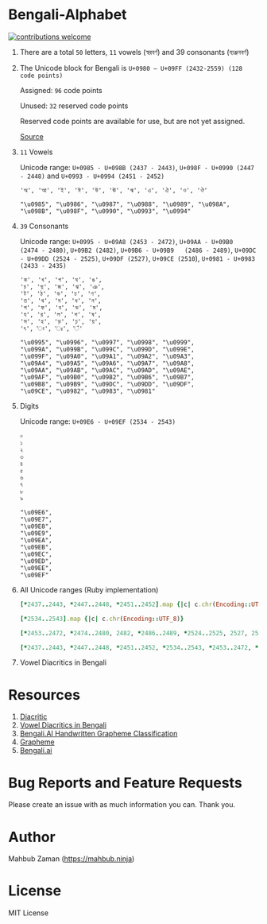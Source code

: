 # Bengali-Alphabet

[![contributions welcome](https://img.shields.io/badge/contributions-welcome-brightgreen.svg?style=flat)](https://github.com/lifeparticle/Bengali-Alphabet/issues)

1. There are a total `50` letters, `11` vowels (স্বরবর্ণ) and 39 consonants (ব্যঞ্জনবর্ণ)

2. The Unicode block for Bengali is `U+0980 – U+09FF (2432-2559) (128 code points)`

   Assigned: `96` code points

   Unused: `32` reserved code points

   Reserved code points are available for use, but are not yet assigned.

   [Source](https://www.unicode.org/charts/PDF/U0980.pdf)

3. `11` Vowels

   Unicode range: `U+0985 - U+098B (2437 - 2443)`, `U+098F - U+0990 (2447 - 2448)` and `U+0993 - U+0994 (2451 - 2452)`

   ```
   'অ', 'আ', 'ই', 'ঈ', 'উ', 'ঊ', 'ঋ', 'এ', 'ঐ', 'ও', 'ঔ'
   ```

   ```
   "\u0985", "\u0986", "\u0987", "\u0988", "\u0989", "\u098A", "\u098B", "\u098F", "\u0990", "\u0993", "\u0994"
   ```


4.  `39` Consonants

    Unicode range: `U+0995 - U+09A8 (2453 - 2472)`, `U+09AA - U+09B0	(2474 - 2480)`, `U+09B2	(2482)`, `U+09B6 - U+09B9	(2486 - 2489)`, `U+09DC - U+09DD (2524 - 2525)`, `U+09DF (2527)`, `U+09CE (2510`), `U+0981 - U+0983	(2433 - 2435)`



    ```
    'ক', 'খ', 'গ', 'ঘ', 'ঙ',
    'চ', 'ছ', 'জ', 'ঝ', 'ঞ',
    'ট', 'ঠ', 'ড', 'ঢ', 'ণ',
    'ত', 'থ', 'দ', 'ধ', 'ন',
    'প', 'ফ', 'ব', 'ভ', 'ম',
    'য', 'র', 'ল', 'শ', 'ষ',
    'স', 'হ', 'ড়', 'ঢ়', 'য়',
    'ৎ', 'ং', 'ঃ', '‍ঁ'
    ```

    ```
    "\u0995", "\u0996", "\u0997", "\u0998", "\u0999",
    "\u099A", "\u099B", "\u099C", "\u099D", "\u099E",
    "\u099F", "\u09A0", "\u09A1", "\u09A2", "\u09A3",
    "\u09A4", "\u09A5", "\u09A6", "\u09A7", "\u09A8",
    "\u09AA", "\u09AB", "\u09AC", "\u09AD", "\u09AE",
    "\u09AF", "\u09B0", "\u09B2", "\u09B6", "\u09B7",
    "\u09B8", "\u09B9", "\u09DC", "\u09DD", "\u09DF",
    "\u09CE", "\u0982", "\u0983", "\u0981"
    ```

5. Digits

   Unicode range: `U+09E6 - U+09EF (2534 - 2543)`

   ```
   ০
   ১
   ২
   ৩
   ৪
   ৫
   ৬
   ৭
   ৮
   ৯
   ```

   ```
   "\u09E6",
   "\u09E7",
   "\u09E8",
   "\u09E9",
   "\u09EA",
   "\u09EB",
   "\u09EC",
   "\u09ED",
   "\u09EE",
   "\u09EF"
   ```

6. All Unicode ranges (Ruby implementation)

   ```ruby
   [*2437..2443, *2447..2448, *2451..2452].map {|c| c.chr(Encoding::UTF_8)}

   [*2534..2543].map {|c| c.chr(Encoding::UTF_8)}

   [*2453..2472, *2474..2480, 2482, *2486..2489, *2524..2525, 2527, 2510, *2433..2435].map {|c| c.chr(Encoding::UTF_8)}
   ```

   ```ruby
   [*2437..2443, *2447..2448, *2451..2452, *2534..2543, *2453..2472, *2474..2480, 2482, *2486..2489, *2524..2525, 2527, 2510, *2433..2435].map {|c| c.chr(Encoding::UTF_8)}
   ```

7. Vowel Diacritics in Bengali



Resources
============
1. [Diacritic](https://en.wikipedia.org/wiki/Diacritic)
2. [Vowel Diacritics in Bengali](https://en.wikibooks.org/wiki/Bengali/Script/Diacritics)
3. [Bengali.AI Handwritten Grapheme Classification](https://tongxinw.github.io/bengali.ai/)
4. [Grapheme](https://en.wikipedia.org/wiki/Grapheme)
5. [Bengali.ai](https://bengali.ai/)

Bug Reports and Feature Requests
============
Please create an issue with as much information you can. Thank you.

Author
============
Mahbub Zaman (https://mahbub.ninja)

License
============
MIT License
